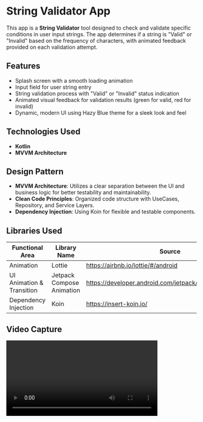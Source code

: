 # String Validator App

This app is a **String Validator** tool designed to check and validate specific conditions in user input strings. The app determines if a string is "Valid" or "Invalid" based on the frequency of characters, with animated feedback provided on each validation attempt.

## Features
- Splash screen with a smooth loading animation
- Input field for user string entry
- String validation process with "Valid" or "Invalid" status indication
- Animated visual feedback for validation results (green for valid, red for invalid)
- Dynamic, modern UI using Hazy Blue theme for a sleek look and feel

## Technologies Used
- **Kotlin**
- **MVVM Architecture**

## Design Pattern
- **MVVM Architecture**: Utilizes a clear separation between the UI and business logic for better testability and maintainability.
- **Clean Code Principles**: Organized code structure with UseCases, Repository, and Service Layers.
- **Dependency Injection**: Using Koin for flexible and testable components.

## Libraries Used
| Functional Area      | Library Name           | Source                                              |
|----------------------|------------------------|-----------------------------------------------------|
| Animation            | Lottie                 | https://airbnb.io/lottie/#/android                  |
| UI Animation & Transition | Jetpack Compose Animation | https://developer.android.com/jetpack/compose/animation |
| Dependency Injection | Koin                   | https://insert-koin.io/                             |

## Video Capture

[//]: # ([![Watch the video]&#40;https://img.youtube.com/vi/VIDEO_ID/maxresdefault.jpg&#41;]&#40;https://youtube.com/shorts/-InpBQTkk3o?feature=share&#41;)
<video width="400" controls>
  <source src="https://youtube.com/shorts/-InpBQTkk3o?feature=share&#41" type="video/mp4">
  Your browser does not support the video tag.
</video>
